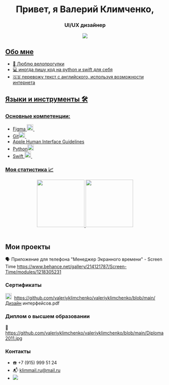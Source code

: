 <div id="header" align="center">
<h1> Привет, я Валерий Климченко, </h1>
<h3>  UI/UX дизайнер </h3>
</div>

<div id="socials" align="center">
<a href="https://t.me/valerondesign">
  <img src="https://img.shields.io/badge/telegram-blue?style=for-the-badge&logo=telegram&logoColor=white"/>
</div>


## Обо мне
- :bicyclist:	Люблю велопрогулки
- :computer: иногда пишу код на python и swift для себя
- :uk: перевожу текст с английского, используя возможности интернета

## Языки и инструменты :hammer_and_wrench:
### Основные компетенции:
<ul>
<li>Figma <img src="https://cdn.jsdelivr.net/gh/devicons/devicon@latest/icons/figma/figma-original.svg" title="swift" width="20" height="20"/>&nbsp</li>          
  
<li>Git<img src="https://cdn.jsdelivr.net/gh/devicons/devicon/icons/git/git-plain.svg" title="git" width="20" height="20"/>&nbsp</li>
<li>Apple Human Interface Guidelines</li>

<li>Python<img src="https://cdn.jsdelivr.net/gh/devicons/devicon/icons/python/python-original.svg" title="python" width="20" height="20"/></li>
<li>Swift <img src="https://cdn.jsdelivr.net/gh/devicons/devicon/icons/swift/swift-original.svg" title="swift" width="20" height="20"/>&nbsp</li>

</ul>

### Моя статистика :chart_with_upwards_trend:
<div id="stat" align="center">
  <img height=150 src="https://github-readme-stats.vercel.app/api?username=valeriyklimchenko&show_icons=true&count_private=true"/>
  <img height=150 src="https://github-readme-stats.vercel.app/api/top-langs/?username=valeriyklimchenko&layout=compact"/></a>
</div>

 <div id="stat" align="center">
    <img src="https://github-profile-summary-cards.vercel.app/api/cards/profile-details?username=valeriyklimchenko&theme=github_dark" alt=""/>
    <img src="https://github-profile-summary-cards.vercel.app/api/cards/most-commit-language?username=valeriyklimchenko&theme=github_dark" alt=""/>
     <img src="https://github-profile-summary-cards.vercel.app/api/cards/stats?username=valeriyklimchenko&theme=github_dark" alt=""/>
</div>
 
 ## Мои проекты
:speaking_head: Приложение для телефона "Менеджер Экранного времени" - Screen Time https://www.behance.net/gallery/214121787/Screen-Time/modules/1218305231

 ### Сертификаты
 <img src="https://cdn.jsdelivr.net/gh/devicons/devicon@latest/icons/figma/figma-original.svg" title="swift" width="20" height="20"/>&nbsp;
 https://github.com/valeriyklimchenko/valeriyklimchenko/blob/main/Дизайн интерфейсов.pdf

 ### Диплом о высшем образовании
 :microscope: https://github.com/valeriyklimchenko/valeriyklimchenko/blob/main/Diploma2011.jpg

### Контакты
- :phone: +7 (915) 999 51 24
- :mailbox_with_mail: <klimmail.ru@mail.ru>
- <div id="socials" align="left"> <a href="https://t.me/ValeronDesign">
    <img src="https://img.shields.io/badge/telegram-blue?style=for-the-badge&logo=telegram&logoColor=white"/> 
  </div>
